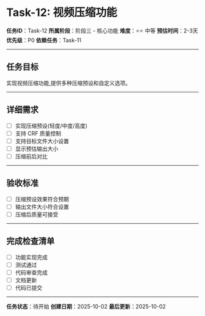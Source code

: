 # Task-12: 视频压缩功能

**任务ID**：Task-12
**所属阶段**：阶段三 - 核心功能
**难度**：⭐⭐ 中等
**预估时间**：2-3天
**优先级**：P0
**依赖任务**：Task-11

---

## 任务目标

实现视频压缩功能,提供多种压缩预设和自定义选项。

---

## 详细需求

- [ ] 实现压缩预设(轻度/中度/高度)
- [ ] 支持 CRF 质量控制
- [ ] 支持目标文件大小设置
- [ ] 显示预估输出大小
- [ ] 压缩前后对比

---

## 验收标准

- [ ] 压缩预设效果符合预期
- [ ] 输出文件大小符合设置
- [ ] 压缩后质量可接受

---

## 完成检查清单

- [ ] 功能实现完成
- [ ] 测试通过
- [ ] 代码审查完成
- [ ] 文档更新
- [ ] 代码已提交

---

**任务状态**：待开始
**创建日期**：2025-10-02
**最后更新**：2025-10-02
